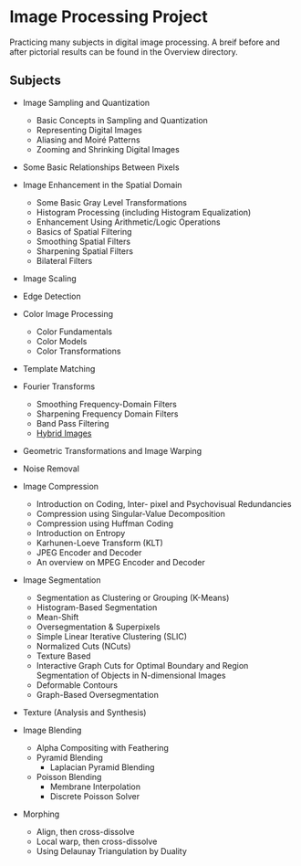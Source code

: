 # Image Processing Project

Practicing many subjects in digital image processing. A breif before and after pictorial results can be found in the Overview directory.

## Subjects
- Image Sampling and Quantization
    - Basic Concepts in Sampling and Quantization
    - Representing Digital Images
    - Aliasing and Moiré Patterns
    - Zooming and Shrinking Digital Images

- Some Basic Relationships Between Pixels

- Image Enhancement in the Spatial Domain
    - Some Basic Gray Level Transformations
    - Histogram Processing (including Histogram Equalization)
    - Enhancement Using Arithmetic/Logic Operations
    - Basics of Spatial Filtering
    - Smoothing Spatial Filters
    - Sharpening Spatial Filters
    - Bilateral Filters

- Image Scaling

- Edge Detection

- Color Image Processing
    - Color Fundamentals
    - Color Models
    - Color Transformations

- Template Matching

- Fourier Transforms
    - Smoothing Frequency-Domain Filters
    - Sharpening Frequency Domain Filters
    - Band Pass Filtering
    - [Hybrid Images](https://www.google.com/url?sa=t&rct=j&q=&esrc=s&source=web&cd=9&cad=rja&uact=8&ved=0ahUKEwjfwdbV6rLYAhUpAsAKHVamBasQFghFMAg&url=http%3A%2F%2Fcvcl.mit.edu%2Fhybrid%2FOlivaTorralb_Hybrid_Siggraph06.pdf&usg=AOvVaw38vZtzXRAaWKhHRkUGddd7)

- Geometric Transformations and Image Warping

- Noise Removal

- Image Compression
    - Introduction on Coding, Inter- pixel and Psychovisual Redundancies
    - Compression using Singular-Value Decomposition
    - Compression using Huffman Coding
    - Introduction on Entropy
    - Karhunen-Loeve Transform (KLT)
    - JPEG Encoder and Decoder
    - An overview on MPEG Encoder and Decoder

- Image Segmentation
    - Segmentation as Clustering or Grouping (K-Means)
    - Histogram-Based Segmentation
    - Mean-Shift
    - Oversegmentation & Superpixels
    - Simple Linear Iterative Clustering (SLIC)
    - Normalized Cuts (NCuts)
    - Texture Based
    - Interactive Graph Cuts for Optimal Boundary and Region Segmentation of Objects in N-dimensional Images
    - Deformable Contours
    - Graph-Based Oversegmentation

- Texture (Analysis and Synthesis)

- Image Blending
    - Alpha Compositing with Feathering
    - Pyramid Blending
        - Laplacian Pyramid Blending
    - Poisson Blending
        - Membrane Interpolation
        - Discrete Poisson Solver

- Morphing
    - Align, then cross-dissolve
    - Local warp, then cross-dissolve
    - Using Delaunay Triangulation by Duality
